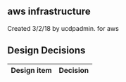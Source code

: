 ## aws infrastructure

Created 3/2/18 by ucdpadmin. for aws


## Design Decisions
| Design item                | Decision|
| :----------------------------------- | :--------------------------------------------------------------------------------|
